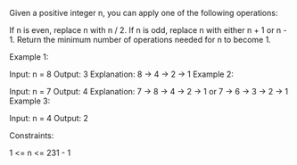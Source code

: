 Given a positive integer n, you can apply one of the following operations:

If n is even, replace n with n / 2.
If n is odd, replace n with either n + 1 or n - 1.
Return the minimum number of operations needed for n to become 1.

 
Example 1:

Input: n = 8
Output: 3
Explanation: 8 -> 4 -> 2 -> 1
Example 2:

Input: n = 7
Output: 4
Explanation: 7 -> 8 -> 4 -> 2 -> 1
or 7 -> 6 -> 3 -> 2 -> 1
Example 3:

Input: n = 4
Output: 2
 

Constraints:

1 <= n <= 231 - 1